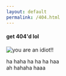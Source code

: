 ```yaml
---
layout: default
permalink: /404.html
---
```


#### get 404'd lol
![you are an idiot!!](https://i.ytimg.com/vi/48rz8udZBmQ/hqdefault.jpg)

ha haha ha ha ha haa   
ah hahaha haaa   

 <audio src="assets/you-are-an-idiot.mp3" id="my_audio" loop="loop"></audio>
